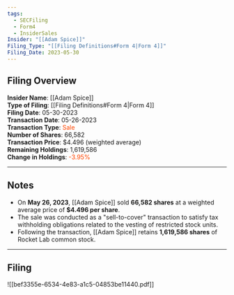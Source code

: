 ```yaml
---
tags:
  - SECFiling
  - Form4
  - InsiderSales
Insider: "[[Adam Spice]]"
Filing_Type: "[[Filing Definitions#Form 4|Form 4]]"
Filing_Date: 2023-05-30  
---
```

## Filing Overview

**Insider Name**: [[Adam Spice]]  
**Type of Filing**: [[Filing Definitions#Form 4|Form 4]]  
**Filing Date**: 05-30-2023  
**Transaction Date**: 05-26-2023  
**Transaction Type**: <span style="color:orangered">Sale</span>  
**Number of Shares**: 66,582  
**Transaction Price**: $4.496 (weighted average)  
**Remaining Holdings**: 1,619,586  
**Change in Holdings**: <span style="color:orangered">-3.95%</span>  

---
## Notes

- On **May 26, 2023**, [[Adam Spice]] sold **66,582 shares** at a weighted average price of **$4.496 per share**.  
- The sale was conducted as a "sell-to-cover" transaction to satisfy tax withholding obligations related to the vesting of restricted stock units.  
- Following the transaction, [[Adam Spice]] retains **1,619,586 shares** of Rocket Lab common stock.  

---
## Filing

![[bef3355e-6534-4e83-a1c5-04853be11440.pdf]]
